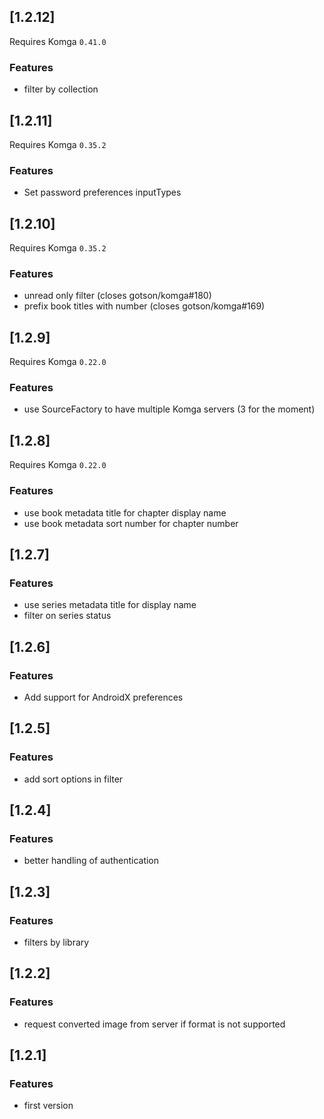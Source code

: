 ## [1.2.12]

Requires Komga `0.41.0`

### Features

* filter by collection

## [1.2.11]

Requires Komga `0.35.2`

### Features

* Set password preferences inputTypes

## [1.2.10]

Requires Komga `0.35.2`

### Features

* unread only filter (closes gotson/komga#180)
* prefix book titles with number (closes gotson/komga#169)

## [1.2.9]

Requires Komga `0.22.0`

### Features

* use SourceFactory to have multiple Komga servers (3 for the moment)

## [1.2.8]

Requires Komga `0.22.0`

### Features

* use book metadata title for chapter display name
* use book metadata sort number for chapter number

## [1.2.7]

### Features

* use series metadata title for display name
* filter on series status

## [1.2.6]

### Features

* Add support for AndroidX preferences 

## [1.2.5]

### Features

* add sort options in filter

## [1.2.4]

### Features

* better handling of authentication

## [1.2.3]

### Features

* filters by library

## [1.2.2]

### Features

* request converted image from server if format is not supported

## [1.2.1]

### Features

* first version